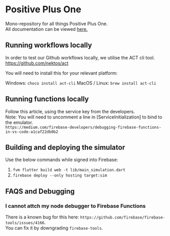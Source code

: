 # Positive Plus One

Mono-repository for all things Positive Plus One.  
All documentation can be viewed [here.](https://inqvine.bit.ai/rdc/v0pZp5OR9DaNTn83)

## Running workflows locally

In order to test our Github workflows locally, we utilise the ACT cli tool.  
https://github.com/nektos/act  

You will need to install this for your relevant platform:

Windows: `choco install act-cli`
MacOS / Linux: `brew install act-cli`

## Running functions locally

Follow this article, using the service key from the developers.  
Note: You will need to uncomment a line in [ServiceInitialization] to bind to the emulator.  
`https://medium.com/firebase-developers/debugging-firebase-functions-in-vs-code-a1caf22db0b2`

## Building and deploying the simulator

Use the below commands while signed into Firebase:
1) `fvm flutter build web -t lib/main_simulation.dart`
2) `firebase deploy --only hosting target:sim`

## FAQS and Debugging

### I cannot attch my node debugger to Firebase Functions
There is a known bug for this here: `https://github.com/firebase/firebase-tools/issues/4166`.  
You can fix it by downgrading `firebase-tools`.  
